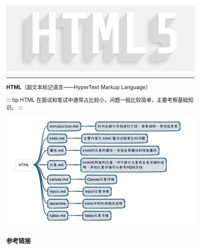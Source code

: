 ![image-20221122192403977](../../public/image-20221122192403977.png)

---

**HTML**（超文本标记语言——HyperText Markup Language）

::: tip
HTML 在面试和笔试中通常占比较小，问题一般比较简单，主要考察基础知识。
:::

![image-20221122190931263](../../public/image-20221122190931263.png)

### 参考链接
